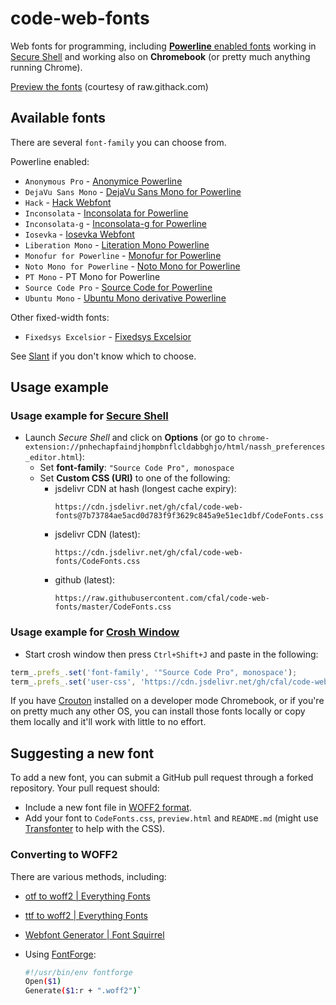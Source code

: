 # code-web-fonts

Web fonts for programming, including [**Powerline** enabled fonts](https://github.com/powerline/fonts) working in [Secure Shell](https://chrome.google.com/webstore/detail/secure-shell/pnhechapfaindjhompbnflcldabbghjo) and working also on **Chromebook** (or pretty much anything running Chrome).

[Preview the fonts](https://rawcdn.githack.com/cfal/code-web-fonts/7b73784ae5acd0d783f9f3629c845a9e51ec1dbf/preview.html) (courtesy of raw.githack.com)

## Available fonts

There are several `font-family` you can choose from.

Powerline enabled:

  * `Anonymous Pro` - [Anonymice Powerline](https://github.com/powerline/fonts/tree/master/AnonymousPro)
  * `DejaVu Sans Mono` - [DejaVu Sans Mono for Powerline](https://github.com/powerline/fonts/tree/master/DejaVuSansMono)
  * `Hack` - [Hack Webfont](https://github.com/chrissimpkins/Hack)
  * `Inconsolata` - [Inconsolata for Powerline](https://github.com/powerline/fonts/tree/master/Inconsolata)
  * `Inconsolata-g` - [Inconsolata-g for Powerline](https://github.com/powerline/fonts/tree/master/Inconsolata-g)
  * `Iosevka` - [Iosevka Webfont](https://github.com/be5invis/Iosevka)
  * `Liberation Mono` - [Literation Mono Powerline](https://github.com/powerline/fonts/tree/master/LiberationMono)
  * `Monofur for Powerline` - [Monofur for Powerline](https://github.com/powerline/fonts/tree/master/Monofur)
  * `Noto Mono for Powerline` - [Noto Mono for Powerline](https://github.com/powerline/fonts/tree/master/NotoMono)
  * `PT Mono` - PT Mono for Powerline
  * `Source Code Pro` - [Source Code for Powerline](https://github.com/powerline/fonts/tree/master/SourceCodePro)
  * `Ubuntu Mono` - [Ubuntu Mono derivative Powerline](https://github.com/powerline/fonts/tree/master/UbuntuMono)

Other fixed-width fonts:

  * `Fixedsys Excelsior` - [Fixedsys Excelsior](https://www.cufonfonts.com/font/fixedsys-excelsior-301)

See [Slant](http://www.slant.co/topics/67/~programming-fonts) if you don't know which to choose.

## Usage example

### Usage example for [Secure Shell](https://chrome.google.com/webstore/detail/secure-shell/pnhechapfaindjhompbnflcldabbghjo)

  - Launch *Secure Shell* and click on **Options**
    (or go to `chrome-extension://pnhechapfaindjhompbnflcldabbghjo/html/nassh_preferences_editor.html`):
      - Set **font-family**: `"Source Code Pro", monospace`
      - Set **Custom CSS (URI)** to one of the following:
        - jsdelivr CDN at hash (longest cache expiry):
          ```
          https://cdn.jsdelivr.net/gh/cfal/code-web-fonts@7b73784ae5acd0d783f9f3629c845a9e51ec1dbf/CodeFonts.css
          ```
        - jsdelivr CDN (latest):
          ```
          https://cdn.jsdelivr.net/gh/cfal/code-web-fonts/CodeFonts.css
          ```
        - github (latest):
          ```
          https://raw.githubusercontent.com/cfal/code-web-fonts/master/CodeFonts.css
          ```

### Usage example for [Crosh Window](https://chrome.google.com/webstore/detail/crosh-window/nhbmpbdladcchdhkemlojfjdknjadhmh)

  - Start crosh window then press `Ctrl+Shift+J` and paste in the following:

```js
term_.prefs_.set('font-family', '"Source Code Pro", monospace');
term_.prefs_.set('user-css', 'https://cdn.jsdelivr.net/gh/cfal/code-web-fonts@7b73784ae5acd0d783f9f3629c845a9e51ec1dbf/CodeFonts.css');
```

If you have [Crouton](https://github.com/dnschneid/crouton) installed on a developer mode Chromebook,
or if you're on pretty much any other OS, you can install those fonts locally or copy them locally
and it'll work with little to no effort.

## Suggesting a new font

To add a new font, you can submit a GitHub pull request through a forked repository. Your pull request should:

  - Include a new font file in [WOFF2 format](https://gist.github.com/sergejmueller/cf6b4f2133bcb3e2f64a).
  - Add your font to `CodeFonts.css`, `preview.html` and `README.md` (might use [Transfonter](http://transfonter.org/) to help with the CSS).

### Converting to WOFF2

There are various methods, including:

  * [otf to woff2 | Everything Fonts](https://everythingfonts.com/otf-to-woff2)
  * [ttf to woff2 | Everything Fonts](https://everythingfonts.com/ttf-to-woff2)
  * [Webfont Generator | Font Squirrel](https://www.fontsquirrel.com/tools/webfont-generator)
  * Using [FontForge](https://fontforge.github.io/en-US/):

    ```bash
    #!/usr/bin/env fontforge
    Open($1)
    Generate($1:r + ".woff2")`
    ```
